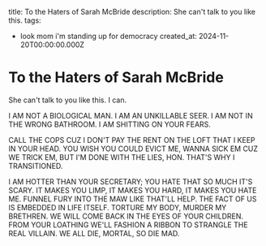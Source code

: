 title: To the Haters of Sarah McBride
description: She can't talk to you like this.
tags:
- look mom i'm standing up for democracy
created_at: 2024-11-20T00:00:00.000Z

# To the Haters of Sarah McBride

She can't talk to you like this.
I can.

I AM NOT A BIOLOGICAL MAN.
I AM AN UNKILLABLE SEER.
I AM NOT IN THE WRONG BATHROOM.
I AM SHITTING ON YOUR FEARS.

CALL THE COPS CUZ I DON'T PAY THE RENT
ON THE LOFT THAT I KEEP IN YOUR HEAD.
YOU WISH YOU COULD EVICT ME,
WANNA SICK EM CUZ WE TRICK EM,
BUT I'M DONE WITH THE LIES, HON.
THAT'S WHY I TRANSITIONED.

I AM HOTTER THAN YOUR SECRETARY;
YOU HATE THAT SO MUCH IT'S SCARY.
IT MAKES YOU LIMP,
IT MAKES YOU HARD,
IT MAKES YOU HATE ME.
FUNNEL FURY INTO THE MAW LIKE THAT'LL HELP.
THE FACT OF US IS EMBEDDED IN LIFE ITSELF.
TORTURE MY BODY, MURDER MY BRETHREN.
WE WILL COME BACK IN THE EYES OF YOUR CHILDREN.
FROM YOUR LOATHING WE'LL FASHION A RIBBON
TO STRANGLE THE REAL VILLAIN.
WE ALL DIE, MORTAL,
SO DIE MAD.
